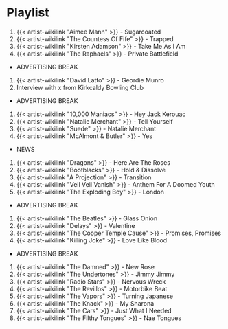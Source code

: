 # Playlist

1. {{< artist-wikilink "Aimee Mann" >}} - Sugarcoated
2. {{< artist-wikilink "The Countess Of Fife" >}} - Trapped
3. {{< artist-wikilink "Kirsten Adamson" >}} - Take Me As I Am
4. {{< artist-wikilink "The Raphaels" >}} - Private Battlefield

- ADVERTISING BREAK

1. {{< artist-wikilink "David Latto" >}} - Geordie Munro
2. Interview with x from Kirkcaldy Bowling Club

- ADVERTISING BREAK

1. {{< artist-wikilink "10,000 Maniacs" >}} - Hey Jack Kerouac
2. {{< artist-wikilink "Natalie Merchant" >}} - Tell Yourself
3. {{< artist-wikilink "Suede" >}} - Natalie Merchant
4. {{< artist-wikilink "McAlmont & Butler" >}} - Yes

- NEWS

1. {{< artist-wikilink "Dragons" >}} - Here Are The Roses
2. {{< artist-wikilink "Bootblacks" >}} - Hold & Dissolve
3. {{< artist-wikilink "A Projection" >}} - Transition
4. {{< artist-wikilink "Veil Veil Vanish" >}} - Anthem For A Doomed Youth
5. {{< artist-wikilink "The Exploding Boy" >}} - London

- ADVERTISING BREAK

1. {{< artist-wikilink "The Beatles" >}} - Glass Onion
2. {{< artist-wikilink "Delays" >}} - Valentine
3. {{< artist-wikilink "The Cooper Temple Cause" >}} - Promises, Promises
4. {{< artist-wikilink "Killing Joke" >}} - Love Like Blood

- ADVERTISING BREAK

1. {{< artist-wikilink "The Damned" >}} - New Rose
2. {{< artist-wikilink "The Undertones" >}} - Jimmy Jimmy
3. {{< artist-wikilink "Radio Stars" >}} - Nervous Wreck
4. {{< artist-wikilink "The Revillos" >}} - Motorbike Beat
5. {{< artist-wikilink "The Vapors" >}} - Turning Japanese
6. {{< artist-wikilink "The Knack" >}} - My Sharona
7. {{< artist-wikilink "The Cars" >}} - Just What I Needed
8. {{< artist-wikilink "The Filthy Tongues" >}} - Nae Tongues

